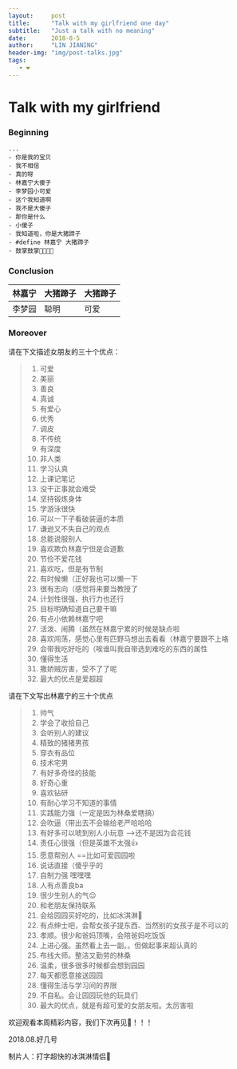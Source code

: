 ```yaml
---
layout:     post
title:      "Talk with my girlfriend one day"
subtitle:   "Just a talk with no meaning"
date:       2018-8-5
author:     "LIN JIANING"
header-img: "img/post-talks.jpg"
tags:
   - ❤️
---
```


# Talk with my girlfriend

### Beginning

```
...
- 你是我的宝贝
- 我不相信
- 真的呀
- 林嘉宁大傻子
- 李梦园小可爱
- 这个我知道啊
- 我不是大傻子
- 那你是什么
- 小傻子
- 我知道啦，你是大猪蹄子
- #define 林嘉宁 大猪蹄子
- 鼓掌鼓掌👏👏👏👏

```

### Conclusion

| 林嘉宁 | 大猪蹄子 | 大猪蹄子 |
| ------ | -------- | -------- |
| 李梦园 | 聪明     | 可爱     |

### Moreover

请在下文描述女朋友的三十个优点：

> 1. 可爱
> 2. 美丽
> 3. 善良
> 4. 真诚
> 5. 有爱心
> 6. 优秀
> 7. 调皮
> 8. 不传统
> 9.  有深度
> 10. 非人类
> 11. 学习认真
> 12. 上课记笔记
> 13. 没干正事就会难受
> 14. 坚持锻炼身体
> 15. 学游泳很快
> 16. 可以一下子看破装逼的本质
> 17. 谦逊又不失自己的观点
> 18. 总能说服别人
> 19. 喜欢欺负林嘉宁但是会道歉
> 20. 节俭不爱花钱
> 21. 喜欢吃，但是有节制
> 22. 有时候懒（正好我也可以懒一下
> 23. 很有志向（感觉将来要当教授了
> 24. 计划性很强，执行力也还行
> 25. 目标明确知道自己要干嘛
> 26. 有点小依赖林嘉宁吧
> 27. 活泼、闹腾（虽然在林嘉宁累的时候是缺点啦
> 28. 喜欢闯荡，感觉心里有匹野马想出去看看（林嘉宁要跟不上咯
> 29. 会带我吃好吃的（唉谁叫我自带选到难吃的东西的属性
> 30. 懂得生活
> 31. 撒娇贼厉害，受不了了呢
> 32. 最大的优点是爱超超



请在下文写出林嘉宁的三十个优点

> 1. 帅气
> 2. 学会了收拾自己
> 3. 会听别人的建议
> 4. 精致的猪猪男孩
> 5. 穿衣有品位
> 6. 技术宅男
> 7. 有好多奇怪的技能
> 8. 好奇心重
> 9. 喜欢钻研
> 10. 有耐心学习不知道的事情
> 11. 实践能力强（一定是因为林桑爱瞎搞）
> 12. 会吹逼（带出去不会输给老严哈哈哈
> 13. 有好多可以唬到别人小玩意 —>还不是因为会花钱
> 14. 责任心很强（但是英雄不太强👍
> 15. 愿意帮别人 ==比如可爱园园啦
> 16. 说话直接（傻乎乎的
> 17. 自制力强 嘿嘿嘿
> 18. 人有点善良ba
> 19. 很少生别人的气😌
> 20. 和老朋友保持联系
> 21. 会给园园买好吃的，比如冰淇淋🍦
> 22. 有点绅士吧，会帮女孩子提东西、当然别的女孩子是不可以的
> 23. 孝顺。很少和爸妈顶嘴，会陪爸妈吃饭饭
> 24. 上进心强。虽然看上去一副。。但做起事来超认真的
> 25. 布线大师。整洁又勤劳的林桑
> 26. 温柔，很多很多时候都会想到园园 
> 27. 每天都愿意接送园园
> 28. 懂得生活与学习间的界限
> 29. 不自私。会让园园玩他的玩具们
> 30. 最大的优点，就是有超可爱的女朋友啦。太厉害啦





欢迎观看本周精彩内容，我们下次再见👋！！！

2018.08.好几号

制片人：打字超快的冰淇淋情侣👫
